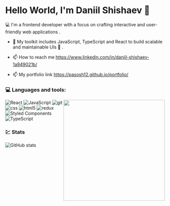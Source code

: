 # Hello World, I'm Daniil Shishaev 👋

💻 I'm a frontend developer with a focus on crafting  interactive and user-friendly web applications . 
- 🌱 My toolkit includes JavaScript, TypeScript and React to build scalable and maintainable UIs 👀 .

- 📫 How to reach me https://www.linkedin.com/in/daniil-shishaev-1a949021b/
- 📫 My portfolio link https://pasosh12.github.io/portfolio/

### 💻 Languages and tools:

<img align='right' src="https://media1.tenor.com/m/adho7VbkF1wAAAAd/lofi-girl.gif" width="320">

<p>
  <img alt="React" src="https://img.shields.io/badge/-React-45b8d8?style=flat-square&logo=react&logoColor=white" />
  <img alt="JavaScript" src="https://img.shields.io/badge/-JavaScript-EAA401?style=flat-square&logo=javascript&logoColor=white" />
  <img alt="git" src="https://img.shields.io/badge/-Git-F05032?style=flat-square&logo=git&logoColor=white" />
  <img alt="css" src="https://img.shields.io/badge/-CSS-017dc8?style=flat-square&logo=css3&logoColor=white" />
  <img alt="html5" src="https://img.shields.io/badge/-HTML5-E34F26?style=flat-square&logo=html5&logoColor=white" />
  <img alt="redux" src="https://img.shields.io/badge/-Redux-764ABC?style=flat-square&logo=redux&logoColor=white" />
  <img alt="Styled Components" src="https://img.shields.io/badge/-Styled_Components-db7092?style=flat-square&logo=styled-components&logoColor=white" />
  <img alt="TypeScript" src="https://img.shields.io/badge/-TypeScript-007ACC?style=flat-square&logo=typescript&logoColor=white" />
</p>

### 💹 Stats

![GitHub stats](https://github-readme-stats.vercel.app/api?username=pasosh12&theme=tokyonight)
